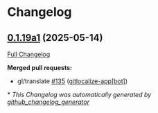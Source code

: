 # Changelog

## [0.1.19a1](https://github.com/OpenVoiceOS/ovos-skill-weather/tree/0.1.19a1) (2025-05-14)

[Full Changelog](https://github.com/OpenVoiceOS/ovos-skill-weather/compare/0.1.18...0.1.19a1)

**Merged pull requests:**

- gl/translate [\#135](https://github.com/OpenVoiceOS/ovos-skill-weather/pull/135) ([gitlocalize-app[bot]](https://github.com/apps/gitlocalize-app))



\* *This Changelog was automatically generated by [github_changelog_generator](https://github.com/github-changelog-generator/github-changelog-generator)*
